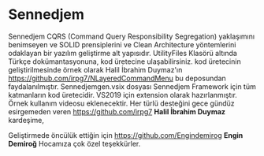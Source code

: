# Sennedjem
Sennedjem CQRS (Command Query Responsibility Segregation) yaklaşımını benimseyen ve SOLID prensiplerini ve Clean Architecture yöntemlerini odaklayan bir yazılım geliştirme alt yapısıdır.
UtilityFiles Klasörü altında Türkçe dokümantasyonuna, kod üretecine ulaşabilirsiniz. kod üretecinin geliştirilmesinde örnek olarak Halil İbrahim Duymaz'ın https://github.com/irpg7/NLayeredCommandMenu bu deposundan faydalanılmıştır.
Sennedjemgen.vsix dosyası Sennedjem Framework için tüm katmanların kod üretecidir. VS2019 için extension olarak hazırlanmıştır. Örnek kullanım videosu eklenecektir. 
Her türlü desteğini gece gündüz esirgemeden veren https://github.com/irpg7 **Halil İbrahim Duymaz** kardeşime,

Geliştirmede öncülük ettiğin için https://github.com/Engindemirog **Engin Demiroğ** Hocamıza çok özel teşekkürler.
